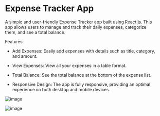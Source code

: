 # Expense Tracker App

A simple and user-friendly Expense Tracker app built using React.js. This app allows users to manage and track their daily expenses, categorize them, and see a total balance.

Features: 
  - Add Expenses: Easily add expenses with details such as title, category, and amount.

  - View Expenses: View all your expenses in a table format.

  - Total Balance: See the total balance at the bottom of the expense list.

  - Responsive Design: The app is fully responsive, providing an optimal experience on both desktop and mobile devices.



![image](https://github.com/user-attachments/assets/5e066993-39c8-4933-80cc-08dde80877b7)

![image](https://github.com/user-attachments/assets/06ee609c-3113-41b2-9cbc-b488db95e313)
